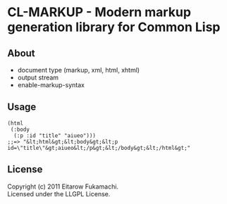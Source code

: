 # CL-MARKUP - Modern markup generation library for Common Lisp

## About

* document type (markup, xml, html, xhtml)
* output stream
* enable-markup-syntax

## Usage

    (html
     (:body
      (:p :id "title" "aiueo")))
    ;;=> "&lt;html&gt;&lt;body&gt;&lt;p id=\"title\"&gt;aiueo&lt;/p&gt;&lt;/body&gt;&lt;/html&gt;"

## License

Copyright (c) 2011 Eitarow Fukamachi.  
Licensed under the LLGPL License.
